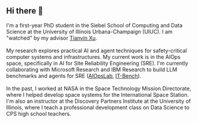 ## Hi there 👋

I'm a first-year PhD student in the Siebel School of Computing and Data Science at the University of Illinois Urbana-Champaign
(UIUC). I am "watched" by my advisor <a href="https://tianyin.github.io/">Tianyin Xu</a>.
<br />
<br />
My research explores practical AI and agent techniques for
safety-critical computer systems and infrastructures. 
My current work is in the AIOps space, specifically in AI for Site Reliability Engineering (SRE).
I'm currently collaborating with Microsoft Research and IBM Research to build LLM benchmarks and agents for SRE (<a href="https://microsoft.github.io/AIOpsLab/">AIOpsLab</a>, <a href="https://arxiv.org/abs/2502.05352">IT-Bench</a>).
<br />
<br />
In the past, I worked at NASA in the Space Technology Mission Directorate, where
I helped develop space systems for the International Space Station. 
I'm also an instructor at the Discovery Partners Institute at the
University of Illinois, where I teach a professional development class on Data Science to CPS high school teachers.

<!--
**JacksonArthurClark/JacksonArthurClark** is a ✨ _special_ ✨ repository because its `README.md` (this file) appears on your GitHub profile.

Here are some ideas to get you started:

- 🔭 I’m currently working on ...
- 🌱 I’m currently learning ...
- 👯 I’m looking to collaborate on ...
- 🤔 I’m looking for help with ...
- 💬 Ask me about ...
- 📫 How to reach me: ...
- 😄 Pronouns: ...
- ⚡ Fun fact: ...
-->
